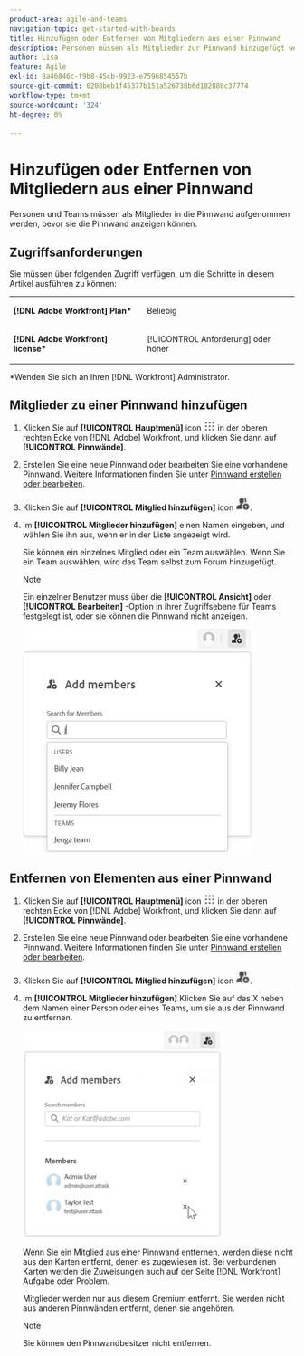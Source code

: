 ```yaml
---
product-area: agile-and-teams
navigation-topic: get-started-with-boards
title: Hinzufügen oder Entfernen von Mitgliedern aus einer Pinnwand
description: Personen müssen als Mitglieder zur Pinnwand hinzugefügt werden, bevor sie die Pinnwand anzeigen und Karten zugewiesen werden können.
author: Lisa
feature: Agile
exl-id: 8a46846c-f9b8-45cb-9923-e7596854557b
source-git-commit: 0208beb1f45377b151a526738b6d182880c37774
workflow-type: tm+mt
source-wordcount: '324'
ht-degree: 0%

---
```


# Hinzufügen oder Entfernen von Mitgliedern aus einer Pinnwand

Personen und Teams müssen als Mitglieder in die Pinnwand aufgenommen werden, bevor sie die Pinnwand anzeigen können.

## Zugriffsanforderungen

Sie müssen über folgenden Zugriff verfügen, um die Schritte in diesem Artikel ausführen zu können:

<table style="table-layout:auto"> 
 <col> 
 </col> 
 <col> 
 </col> 
 <tbody> 
  <tr> 
   <td role="rowheader"><strong>[!DNL Adobe Workfront] Plan*</strong></td> 
   <td> <p>Beliebig</p> </td> 
  </tr> 
  <tr> 
   <td role="rowheader"><strong>[!DNL Adobe Workfront] license*</strong></td> 
   <td> <p>[!UICONTROL Anforderung] oder höher</p> </td> 
  </tr> 
 </tbody> 
</table>

&#42;Wenden Sie sich an Ihren [!DNL Workfront] Administrator.

## Mitglieder zu einer Pinnwand hinzufügen

1. Klicken Sie auf **[!UICONTROL Hauptmenü]** icon ![](assets/main-menu-icon.png) in der oberen rechten Ecke von [!DNL Adobe] Workfront, und klicken Sie dann auf **[!UICONTROL Pinnwände]**.
1. Erstellen Sie eine neue Pinnwand oder bearbeiten Sie eine vorhandene Pinnwand. Weitere Informationen finden Sie unter [Pinnwand erstellen oder bearbeiten](../../agile/get-started-with-boards/create-edit-board.md).
1. Klicken Sie auf **[!UICONTROL Mitglied hinzufügen]** icon ![Mitglieder hinzufügen](assets/boards-addmember-spectrum-25x25.png).
1. Im **[!UICONTROL Mitglieder hinzufügen]** einen Namen eingeben, und wählen Sie ihn aus, wenn er in der Liste angezeigt wird.

   Sie können ein einzelnes Mitglied oder ein Team auswählen. Wenn Sie ein Team auswählen, wird das Team selbst zum Forum hinzugefügt.

   >[!NOTE]
   >
   >Ein einzelner Benutzer muss über die **[!UICONTROL Ansicht]** oder **[!UICONTROL Bearbeiten]** -Option in ihrer Zugriffsebene für Teams festgelegt ist, oder sie können die Pinnwand nicht anzeigen.


   ![Mitglieder zur Pinnwand hinzufügen](assets/boards-add-members.png)

## Entfernen von Elementen aus einer Pinnwand

1. Klicken Sie auf **[!UICONTROL Hauptmenü]** icon ![](assets/main-menu-icon.png) in der oberen rechten Ecke von [!DNL Adobe] Workfront, und klicken Sie dann auf **[!UICONTROL Pinnwände]**.
1. Erstellen Sie eine neue Pinnwand oder bearbeiten Sie eine vorhandene Pinnwand. Weitere Informationen finden Sie unter [Pinnwand erstellen oder bearbeiten](../../agile/get-started-with-boards/create-edit-board.md).
1. Klicken Sie auf **[!UICONTROL Mitglied hinzufügen]** icon ![Mitglieder hinzufügen](assets/boards-addmember-spectrum-25x25.png).
1. Im **[!UICONTROL Mitglieder hinzufügen]** Klicken Sie auf das X neben dem Namen einer Person oder eines Teams, um sie aus der Pinnwand zu entfernen.

   ![Element aus Pinnwand entfernen](assets/boards-remove-member-from-board-350x367.png)

   Wenn Sie ein Mitglied aus einer Pinnwand entfernen, werden diese nicht aus den Karten entfernt, denen es zugewiesen ist. Bei verbundenen Karten werden die Zuweisungen auch auf der Seite [!DNL Workfront] Aufgabe oder Problem.

   Mitglieder werden nur aus diesem Gremium entfernt. Sie werden nicht aus anderen Pinnwänden entfernt, denen sie angehören.

   >[!NOTE]
   >
   >Sie können den Pinnwandbesitzer nicht entfernen.
